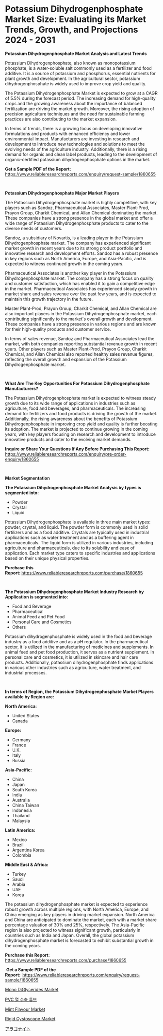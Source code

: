 <p><h1>Potassium Dihydrogenphosphate Market Size: Evaluating its Market Trends, Growth, and Projections 2024 - 2031</h1></p><p><strong>Potassium Dihydrogenphosphate Market Analysis and Latest Trends</strong></p>
<p><p>Potassium Dihydrogenphosphate, also known as monopotassium phosphate, is a water-soluble salt commonly used as a fertilizer and food additive. It is a source of potassium and phosphorus, essential nutrients for plant growth and development. In the agricultural sector, potassium dihydrogenphosphate is widely used to improve crop yield and quality.</p><p>The Potassium Dihydrogenphosphate Market is expected to grow at a CAGR of 5.5% during the forecast period. The increasing demand for high-quality crops and the growing awareness about the importance of balanced fertilization are driving the market growth. Moreover, the rising adoption of precision agriculture techniques and the need for sustainable farming practices are also contributing to the market expansion.</p><p>In terms of trends, there is a growing focus on developing innovative formulations and products with enhanced efficiency and lower environmental impact. Manufacturers are investing in research and development to introduce new technologies and solutions to meet the evolving needs of the agriculture industry. Additionally, there is a rising demand for organic and clean label products, leading to the development of organic-certified potassium dihydrogenphosphate options in the market.</p></p>
<p><strong>Get a Sample PDF of the Report:&nbsp;</strong> <a href="https://www.reliableresearchreports.com/enquiry/request-sample/1860655">https://www.reliableresearchreports.com/enquiry/request-sample/1860655</a></p>
<p>&nbsp;</p>
<p><strong>Potassium Dihydrogenphosphate Major Market Players</strong></p>
<p><p>The Potassium Dihydrogenphosphate market is highly competitive, with key players such as Sandoz, Pharmaceutical Associates, Master Plant-Prod, Prayon Group, Charkit Chemical, and Allan Chemical dominating the market. These companies have a strong presence in the global market and offer a wide range of Potassium Dihydrogenphosphate products to cater to the diverse needs of customers.</p><p>Sandoz, a subsidiary of Novartis, is a leading player in the Potassium Dihydrogenphosphate market. The company has experienced significant market growth in recent years due to its strong product portfolio and innovative research and development efforts. Sandoz has a robust presence in key regions such as North America, Europe, and Asia-Pacific, and is expected to witness continued growth in the coming years.</p><p>Pharmaceutical Associates is another key player in the Potassium Dihydrogenphosphate market. The company has a strong focus on quality and customer satisfaction, which has enabled it to gain a competitive edge in the market. Pharmaceutical Associates has experienced steady growth in market share and sales revenue over the past few years, and is expected to maintain this growth trajectory in the future.</p><p>Master Plant-Prod, Prayon Group, Charkit Chemical, and Allan Chemical are also important players in the Potassium Dihydrogenphosphate market, each contributing significantly to the market's overall growth and development. These companies have a strong presence in various regions and are known for their high-quality products and customer service.</p><p>In terms of sales revenue, Sandoz and Pharmaceutical Associates lead the market, with both companies reporting substantial revenue growth in recent years. Other players such as Master Plant-Prod, Prayon Group, Charkit Chemical, and Allan Chemical also reported healthy sales revenue figures, reflecting the overall growth and expansion of the Potassium Dihydrogenphosphate market.</p></p>
<p>&nbsp;</p>
<p><strong>What Are The Key Opportunities For Potassium Dihydrogenphosphate Manufacturers?</strong></p>
<p><p>The Potassium Dihydrogenphosphate market is expected to witness steady growth due to its wide range of applications in industries such as agriculture, food and beverages, and pharmaceuticals. The increasing demand for fertilizers and food products is driving the growth of the market. Additionally, the rising awareness about the benefits of Potassium Dihydrogenphosphate in improving crop yield and quality is further boosting its adoption. The market is projected to continue growing in the coming years, with key players focusing on research and development to introduce innovative products and cater to the evolving market demands.</p></p>
<p><strong>Inquire or Share Your Questions If Any Before Purchasing This Report:</strong> <a href="https://www.reliableresearchreports.com/enquiry/pre-order-enquiry/1860655">https://www.reliableresearchreports.com/enquiry/pre-order-enquiry/1860655</a></p>
<p>&nbsp;</p>
<p><strong>Market Segmentation</strong></p>
<p><strong>The Potassium Dihydrogenphosphate Market Analysis by types is segmented into:</strong></p>
<p><ul><li>Powder</li><li>Crystal</li><li>Liquid</li></ul></p>
<p><p>Potassium Dihydrogenphosphate is available in three main market types: powder, crystal, and liquid. The powder form is commonly used in solid fertilizers and as a food additive. Crystals are typically used in industrial applications such as water treatment and as a buffering agent in pharmaceuticals. The liquid form is utilized in various industries, including agriculture and pharmaceuticals, due to its solubility and ease of application. Each market type caters to specific industries and applications based on their unique physical properties.</p></p>
<p><strong>Purchase this Report:&nbsp;</strong><a href="https://www.reliableresearchreports.com/purchase/1860655">https://www.reliableresearchreports.com/purchase/1860655</a></p>
<p>&nbsp;</p>
<p><strong>The Potassium Dihydrogenphosphate Market Industry Research by Application is segmented into:</strong></p>
<p><ul><li>Food and Beverage</li><li>Pharmaceutical</li><li>Animal Feed and Pet Food</li><li>Personal Care and Cosmetics</li><li>Others</li></ul></p>
<p><p>Potassium dihydrogenphosphate is widely used in the food and beverage industry as a food additive and as a pH regulator. In the pharmaceutical sector, it is utilized in the manufacturing of medicines and supplements. In animal feed and pet food production, it serves as a nutrient supplement. In personal care and cosmetics, it is utilized in skincare and hair care products. Additionally, potassium dihydrogenphosphate finds applications in various other industries such as agriculture, water treatment, and industrial processes.</p></p>
<p>&nbsp;</p>
<p><strong>In terms of Region, the Potassium Dihydrogenphosphate Market Players available by Region are:</strong></p>
<p>
    <p> <strong> North America: </strong>
        <ul>
            <li>United States</li>
            <li>Canada</li>
        </ul>
        </p> 
    <p> <strong> Europe: </strong>
        <ul>
            <li>Germany</li>
            <li>France</li>
            <li>U.K.</li>
            <li>Italy</li>
            <li>Russia</li>
        </ul>
        </p> 
    <p> <strong> Asia-Pacific: </strong>
        <ul>
            <li>China</li>
            <li>Japan</li>
            <li>South Korea</li>
            <li>India</li>
            <li>Australia</li>
            <li>China Taiwan</li>
            <li>Indonesia</li>
            <li>Thailand</li>
            <li>Malaysia</li>
        </ul>
        </p> 
    <p> <strong> Latin America: </strong>
        <ul>
            <li>Mexico</li>
            <li>Brazil</li>
            <li>Argentina Korea</li>
            <li>Colombia</li>
        </ul>
        </p> 
    <p> <strong> Middle East & Africa: </strong>
        <ul>
            <li>Turkey</li>
            <li>Saudi</li>
            <li>Arabia</li>
            <li>UAE</li>
            <li>Korea</li>
        </ul>
    </p>
    </p>
<p><p>The potassium dihydrogenphosphate market is expected to experience robust growth across multiple regions, with North America, Europe, and China emerging as key players in driving market expansion. North America and China are anticipated to dominate the market, each with a market share percentage valuation of 30% and 25%, respectively. The Asia-Pacific region is also projected to witness significant growth, particularly in countries such as India and Japan. Overall, the global potassium dihydrogenphosphate market is forecasted to exhibit substantial growth in the coming years.</p></p>
<p><strong>Purchase this Report: </strong><a href="https://www.reliableresearchreports.com/purchase/1860655">https://www.reliableresearchreports.com/purchase/1860655</a></p>
<p>&nbsp;<strong>Get a Sample PDF of the Report:&nbsp;&nbsp;</strong><a href="https://www.reliableresearchreports.com/enquiry/request-sample/1860655">https://www.reliableresearchreports.com/enquiry/request-sample/1860655</a></p>
<p><strong></strong></p>
<p><p><a href="https://github.com/brenzgnarento/Market-Research-Report-List-1/blob/main/mono-diglycerides-market.md">Mono DiGlycerides Market</a></p><p><a href="https://github.com/nuekbpymrrz5/Market-Research-Report-List-1/blob/main/7948436193638.md">PVC 열 수축 튜브</a></p><p><a href="https://github.com/jerrycopelandthomaswsqd8q/Market-Research-Report-List-1/blob/main/mint-flavour-market.md">Mint Flavour Market</a></p><p><a href="https://issuu.com/reportprime-2/docs/rigid-cystoscope-market-size-2030.pptx">Rigid Cystoscope Market</a></p><p><a href="https://github.com/jkjreqjscoxx7/Market-Research-Report-List-1/blob/main/4036043193944.md">アラゴナイト</a></p></p>